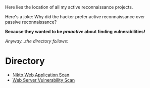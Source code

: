 Here lies the location of all my active reconnaissance projects.

Here's a joke: Why did the hacker prefer active reconnaissance over passive reconnaissance?

**Because they wanted to be _proactive_ about finding vulnerabilities!**

_Anyway...the directory follows:_

# Directory

- [Nikto Web Application Scan](https://github.com/Ayliea/Ayliea-Projects/blob/main/Cybersecurity/Reconnaissance/Active/Nikto-Web-Application-Scan)
- [Web Server Vulnerability Scan](https://github.com/Ayliea/Ayliea-Projects/blob/main/Cybersecurity/Reconnaissance/Active/Web-Server-Vulnerability-Scan)
